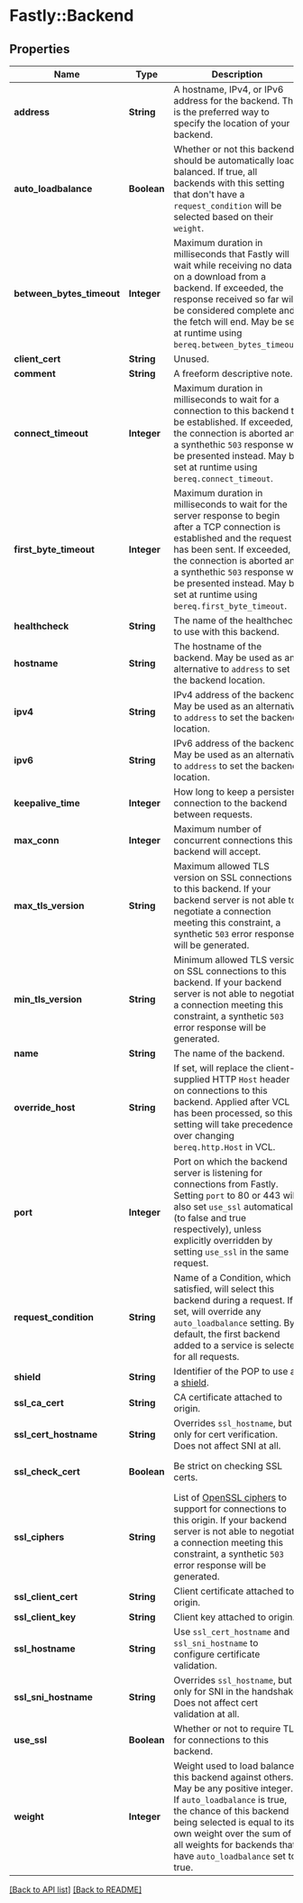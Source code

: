 # Fastly::Backend

## Properties

| Name | Type | Description | Notes |
| ---- | ---- | ----------- | ----- |
| **address** | **String** | A hostname, IPv4, or IPv6 address for the backend. This is the preferred way to specify the location of your backend. | [optional] |
| **auto_loadbalance** | **Boolean** | Whether or not this backend should be automatically load balanced. If true, all backends with this setting that don&#39;t have a `request_condition` will be selected based on their `weight`. | [optional] |
| **between_bytes_timeout** | **Integer** | Maximum duration in milliseconds that Fastly will wait while receiving no data on a download from a backend. If exceeded, the response received so far will be considered complete and the fetch will end. May be set at runtime using `bereq.between_bytes_timeout`. | [optional] |
| **client_cert** | **String** | Unused. | [optional] |
| **comment** | **String** | A freeform descriptive note. | [optional] |
| **connect_timeout** | **Integer** | Maximum duration in milliseconds to wait for a connection to this backend to be established. If exceeded, the connection is aborted and a synthethic `503` response will be presented instead. May be set at runtime using `bereq.connect_timeout`. | [optional] |
| **first_byte_timeout** | **Integer** | Maximum duration in milliseconds to wait for the server response to begin after a TCP connection is established and the request has been sent. If exceeded, the connection is aborted and a synthethic `503` response will be presented instead. May be set at runtime using `bereq.first_byte_timeout`. | [optional] |
| **healthcheck** | **String** | The name of the healthcheck to use with this backend. | [optional] |
| **hostname** | **String** | The hostname of the backend. May be used as an alternative to `address` to set the backend location. | [optional] |
| **ipv4** | **String** | IPv4 address of the backend. May be used as an alternative to `address` to set the backend location. | [optional] |
| **ipv6** | **String** | IPv6 address of the backend. May be used as an alternative to `address` to set the backend location. | [optional] |
| **keepalive_time** | **Integer** | How long to keep a persistent connection to the backend between requests. | [optional] |
| **max_conn** | **Integer** | Maximum number of concurrent connections this backend will accept. | [optional] |
| **max_tls_version** | **String** | Maximum allowed TLS version on SSL connections to this backend. If your backend server is not able to negotiate a connection meeting this constraint, a synthetic `503` error response will be generated. | [optional] |
| **min_tls_version** | **String** | Minimum allowed TLS version on SSL connections to this backend. If your backend server is not able to negotiate a connection meeting this constraint, a synthetic `503` error response will be generated. | [optional] |
| **name** | **String** | The name of the backend. | [optional] |
| **override_host** | **String** | If set, will replace the client-supplied HTTP `Host` header on connections to this backend. Applied after VCL has been processed, so this setting will take precedence over changing `bereq.http.Host` in VCL. | [optional] |
| **port** | **Integer** | Port on which the backend server is listening for connections from Fastly. Setting `port` to 80 or 443 will also set `use_ssl` automatically (to false and true respectively), unless explicitly overridden by setting `use_ssl` in the same request. | [optional] |
| **request_condition** | **String** | Name of a Condition, which if satisfied, will select this backend during a request. If set, will override any `auto_loadbalance` setting. By default, the first backend added to a service is selected for all requests. | [optional] |
| **shield** | **String** | Identifier of the POP to use as a [shield](https://docs.fastly.com/en/guides/shielding). | [optional] |
| **ssl_ca_cert** | **String** | CA certificate attached to origin. | [optional] |
| **ssl_cert_hostname** | **String** | Overrides `ssl_hostname`, but only for cert verification. Does not affect SNI at all. | [optional] |
| **ssl_check_cert** | **Boolean** | Be strict on checking SSL certs. | [optional][default to true] |
| **ssl_ciphers** | **String** | List of [OpenSSL ciphers](https://www.openssl.org/docs/manmaster/man1/ciphers.html) to support for connections to this origin. If your backend server is not able to negotiate a connection meeting this constraint, a synthetic `503` error response will be generated. | [optional] |
| **ssl_client_cert** | **String** | Client certificate attached to origin. | [optional] |
| **ssl_client_key** | **String** | Client key attached to origin. | [optional] |
| **ssl_hostname** | **String** | Use `ssl_cert_hostname` and `ssl_sni_hostname` to configure certificate validation. | [optional] |
| **ssl_sni_hostname** | **String** | Overrides `ssl_hostname`, but only for SNI in the handshake. Does not affect cert validation at all. | [optional] |
| **use_ssl** | **Boolean** | Whether or not to require TLS for connections to this backend. | [optional] |
| **weight** | **Integer** | Weight used to load balance this backend against others. May be any positive integer. If `auto_loadbalance` is true, the chance of this backend being selected is equal to its own weight over the sum of all weights for backends that have `auto_loadbalance` set to true. | [optional] |

[[Back to API list]](../../README.md#endpoints) [[Back to README]](../../README.md)

